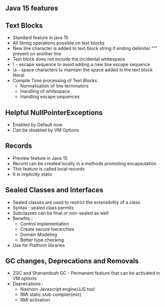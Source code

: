 ## Java 15 features

## Text Blocks
* Standard feature in java 15
* All String operations possible on text blocks
* New line character is added to text block string if ending delimiter “”” present on another line
* Text block does not include the incidental whitespace
* \ - escape sequence to avoid adding a new line escape sequence
* \s - space characters to maintain the space added in the text block literal
* Compile Time processing of Text Blocks
    * Normalisation of line terminators
    * Handling of whitespace
    * Handling escape sequences

## Helpful NullPointerExceptions
* Enabled by Default now
* Can be disabled by VM Options

## Records
* Preview feature in Java 15
* Record can be created locally in a methods promoting encapsulation
* This feature is called local records
* It is implicitly static

## Sealed Classes and Interfaces
* Sealed classes are used to restrict the extensibility of a class
* Syntax : <access modifier> sealed class <classname> permits <subclassnames>
* Subclasses can be final or non-sealed as well
* Benefits :
    * Control implementation
    * Create secure hierarchies
    * Domain Modeling
    * Better type checking
* Use for Platform libraries

## GC changes, Deprecations and Removals
* ZGC and Shenandoah GC - Permanent feature that can be activated in VM options
* Deprecations :
    * Nashorn Javascript engine/JJS tool
    * RMI static stub compiler(mic)
    * RMI activation
